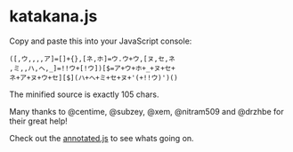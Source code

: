 # katakana.js

Copy and paste this into your JavaScript console:

```
([,ウ,,,,ア]=[]+{},[ネ,ホ]=ウ.ウ+ウ,[ヌ,セ,ネ
,ミ,,ハ,ヘ,_]=!!ウ+[!ウ])[$=ア+ウ+ホ+_+ヌ+セ+
ネ+ア+ヌ+ウ+セ][$](ハ+ヘ+ミ+セ+ヌ+'(+!!ウ)')()
```

The minified source is exactly 105 chars.

Many thanks to @centime, @subzey, @xem, @nitram509 and @drzhbe for their great help!

Check out the [annotated.js](https://github.com/aemkei/katakana.js/blob/master/annotated.js) to see whats going on.
